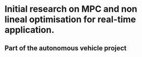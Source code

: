 # Initial research on MPC and non lineal optimisation for real-time application.

## Part of the autonomous vehicle project